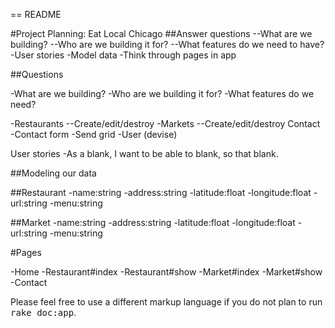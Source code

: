 == README

#Project Planning: Eat Local Chicago
##Answer questions
--What are we building?
--Who are we building it for?
--What features do we need to have?
-User stories
-Model data
-Think through pages in app

##Questions

-What are we building? 
-Who are we building it for? 
-What features do we need? 

-Restaurants
--Create/edit/destroy
-Markets
--Create/edit/destroy
Contact
-Contact form
-Send grid
-User (devise)

User stories
-As a blank, I want to be able to blank, so that blank. 

##Modeling our data

##Restaurant
-name:string
-address:string
-latitude:float
-longitude:float
-url:string
-menu:string

##Market
-name:string
-address:string
-latitude:float
-longitude:float
-url:string
-menu:string

#Pages

-Home
-Restaurant#index
-Restaurant#show
-Market#index
-Market#show
-Contact


Please feel free to use a different markup language if you do not plan to run
<tt>rake doc:app</tt>.
